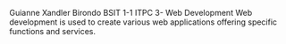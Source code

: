 Guianne Xandler Birondo
BSIT 1-1
ITPC 3- Web Development
Web development is used to create various web applications offering specific functions and services.

